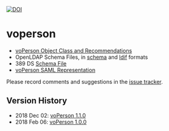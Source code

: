 [![DOI](https://zenodo.org/badge/DOI/10.5281/zenodo.1206248.svg)](https://doi.org/10.5281/zenodo.1206248)

# voperson

* [voPerson Object Class and Recommendations](voPerson.md)
* OpenLDAP Schema Files, in [schema](schema/openldap/voperson.schema) and [ldif](schema/openldap/voperson.ldif) formats
* 389 DS [Schema File](schema/389-ds/voperson.ldif) 
* [voPerson SAML Representation](aux/voPerson-SAML.md)

Please record comments and suggestions in the [issue tracker](https://github.com/voperson/voperson/issues).

## Version History

* 2018 Dec 02: [voPerson 1.1.0](https://github.com/voperson/voperson/tree/1.1.0)
* 2018 Feb 06: [voPerson 1.0.0](https://github.com/voperson/voperson/tree/1.0.0)
